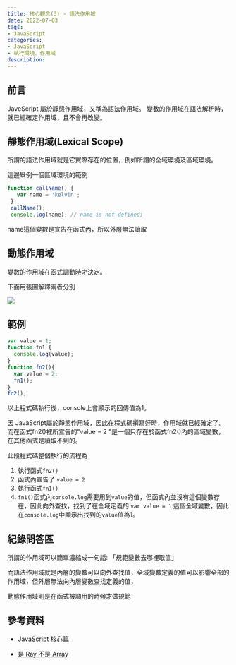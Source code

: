 ```yaml
---
title: 核心觀念(3) - 語法作用域
date: 2022-07-03
tags:
- JavaScript
categories:
- JavaScript
- 執行環境、作用域
description:
---
```


## 前言
JaveScript 屬於靜態作用域，又稱為語法作用域。
變數的作用域在語法解析時，就已經確定作用域，且不會再改變。

## 靜態作用域(Lexical Scope)
所謂的語法作用域就是它實際存在的位置，例如所謂的全域環境及區域環境。

這邊舉例一個區域環境的範例

```javascript
function callName() {
   var name = 'kelvin';
 }
 callName();
 console.log(name); // name is not defined;
```

name這個變數是宣告在函式內，所以外層無法讀取

## 動態作用域

變數的作用域在函式調動時才決定。

下面用張圖解釋兩者分別

![](https://i.imgur.com/RIkw6lp.png)


## 範例

```javascript
var value = 1;
function fn1 {
  console.log(value);
}
function fn2(){
  var value = 2;
  fn1();
}
fn2();
```

以上程式碼執行後，console上會顯示的回傳值為1。

因 JavaScript屬於靜態作用域，因此在程式碼撰寫好時，作用域就已經確定了。而在函式fn2()裡所宣告的"value = 2 "是一個只存在於函式fn2()內的區域變數，在其他函式是讀取不到的。

此段程式碼整個執行的流程為

1. 執行函式`fn2()`
2. 函式內宣告了 `value = 2`
3. 執行函式`fn1()`
4. `fn1()`函式內`console.log`需要用到`value`的值，但函式內並沒有這個變數存在，因此向外查找，找到了在全域定義的 `var value = 1` 這個全域變數，因此在`console.log`中顯示出找到的`value`值為1。




## 紀錄問答區
所謂的作用域可以簡單濃縮成一句話: 「規範變數去哪裡取值」

而語法作用域就是內層的變數可以向外查找值，全域變數定義的值可以影響全部的作用域，但外層無法向內層變數查找定義的值，

動態作用域則是在函式被調用的時候才做規範


## 參考資料
- [JavaScript 核心篇](https://www.hexschool.com/courses/js-core.html)

- [是 Ray 不是 Array](https://israynotarray.com/javascript/20200502/2917226562/)